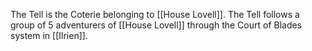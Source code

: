 The Tell is the Coterie belonging to [[House Lovell]]. The Tell follows a group of 5 adventurers of [[House Lovell]] through the Court of Blades system in [[Ilrien]].

